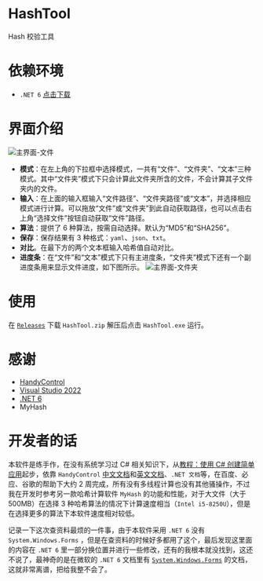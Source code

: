 # HashTool

Hash 校验工具

# 依赖环境

- `.NET 6` [点击下载](https://dotnet.microsoft.com/download/dotnet/thank-you/runtime-desktop-6.0.0-windows-x64-installer)

# 界面介绍

![主界面-文件](https://cdn.jsdelivr.net/gh/KiyanYang/HashTool@main/HashTool/Resource/MainWindowFile.png)

- **模式**：在左上角的下拉框中选择模式，一共有“文件”、“文件夹”、“文本”三种模式。其中“文件夹”模式下只会计算此文件夹所含的文件，不会计算其子文件夹内的文件。
- **输入**：在上面的输入框输入“文件路径”、“文件夹路径”或“文本”，并选择相应模式进行计算。可以拖放“文件”或“文件夹”到此自动获取路径，也可以点击右上角“选择文件”按钮自动获取“文件”路径。
- **算法**：提供了 6 种算法，按需自动选择。默认为“MD5”和“SHA256”。
- **保存**：保存结果有 3 种格式：`yaml`、`json`、`txt`。
- **对比**。在最下方的两个文本框输入哈希值自动对比。
- **进度条**：在“文件”和“文本”模式下只有主进度条，“文件夹”模式下还有一个副进度条用来显示文件进度，如下图所示。
  ![主界面-文件夹](https://cdn.jsdelivr.net/gh/KiyanYang/HashTool@main/HashTool/Resource/MainWindowFolder.png)

# 使用

在 [`Releases`](https://github.com/KiyanYang/HashTool/releases) 下载 `HashTool.zip` 解压后点击 `HashTool.exe` 运行。

# 感谢

- [HandyControl](https://github.com/HandyOrg/HandyControl)
- [Visual Studio 2022](https://visualstudio.microsoft.com/zh-hans/vs/)
- [.NET 6](https://docs.microsoft.com/zh-cn/dotnet/api/?view=net-6.0)
- MyHash

# 开发者的话

本软件是练手作，在没有系统学习过 C# 相关知识下，从[教程：使用 C# 创建简单应用](https://docs.microsoft.com/zh-cn/visualstudio/get-started/csharp/tutorial-wpf?view=vs-2022)起步，依靠 `HandyControl` [中文文档](https://handyorg.github.io/handycontrol/)和[英文文档](https://hosseini.ninja/handycontrol/)、`.NET 文档`等，在百度、必应、谷歌的帮助下大约 2 周完成，所有没有多线程计算也没有其他骚操作，不过我在开发时参考另一款哈希计算软件 `MyHash` 的功能和性能，对于大文件（大于 500MB）在选择 3 种哈希算法的情况下计算速度相当（`Intel i5-8250U`），但是在选择更多的算法下本软件速度相对较低。

记录一下这次查资料最烦的一件事，由于本软件采用 `.NET 6` 没有 `System.Windows.Forms` ，但是在查资料的时候好多都用了这个，最后发现这里面的内容在 `.NET 6` 里一部分换位置并进行一些修改，还有的我根本就没找到，这还不说了，最神奇的是在微软的 `.NET 6` 文档里有 [`System.Windows.Forms`](https://docs.microsoft.com/zh-cn/dotnet/api/system.windows.Forms?view=net-6.0) 的文档，这就非常离谱，把给我整不会了。
